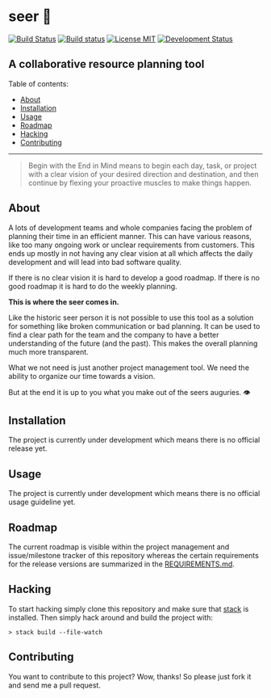 # seer 🔮
[![Build Status](https://travis-ci.org/saschagrunert/seer.svg)](https://travis-ci.org/saschagrunert/seer) [![Build status](https://ci.appveyor.com/api/projects/status/1bjn2k6rjlsldu0b?svg=true)](https://ci.appveyor.com/project/saschagrunert/seer) [![License MIT](https://img.shields.io/badge/license-MIT-blue.svg)](https://github.com/saschagrunert/seer/blob/master/LICENSE) [![Development Status](https://img.shields.io/badge/status-in%20development-yellow.svg)](#about)

## A collaborative resource planning tool

Table of contents:

- [About](#about)
- [Installation](#installation)
- [Usage](#usage)
- [Roadmap](#roadmap)
- [Hacking](#hacking)
- [Contributing](#contributing)

---

> Begin with the End in Mind means to begin each day, task, or project with a
> clear vision of your desired direction and destination, and then continue by
> flexing your proactive muscles to make things happen.

## About
A lots of development teams and whole companies facing the problem of planning
their time in an efficient manner. This can have various reasons, like too many
ongoing work or unclear requirements from customers. This ends up mostly in not
having any clear vision at all which affects the daily development and will lead
into bad software quality.

If there is no clear vision it is hard to develop a good roadmap. If there is no
good roadmap it is hard to do the weekly planning.

**This is where the seer comes in.**

Like the historic seer person it is not possible to use this tool as a solution
for something like broken communication or bad planning. It can be used to find
a clear path for the team and the company to have a better understanding of the
future (and the past). This makes the overall planning much more transparent.

What we not need is just another project management tool. We need the ability to
organize our time towards a vision.

But at the end it is up to you what you make out of the seers auguries. 👁️

## Installation
The project is currently under development which means there is no official
release yet.

## Usage
The project is currently under development which means there is no official
usage guideline yet.

## Roadmap
The current roadmap is visible within the project management and issue/milestone
tracker of this repository whereas the certain requirements for the release
versions are summarized in the [REQUIREMENTS.md](./REQUIREMENTS.md).

## Hacking
To start hacking simply clone this repository and make sure that
[stack](https://docs.haskellstack.org/en/stable/README/) is installed. Then
simply hack around and build the project with:

```shell
> stack build --file-watch
```

## Contributing
You want to contribute to this project? Wow, thanks! So please just fork it and
send me a pull request.
